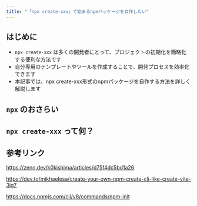 ```yaml
---
title: "「npx create-xxx」で始まるnpmパッケージを自作したい"
---
```


## はじめに

- `npx create-xxx` は多くの開発者にとって、プロジェクトの初期化を簡略化する便利な方法です
- 自分専用のテンプレートやツールを作成することで、開発プロセスを効率化できます
- 本記事では、npx create-xxx形式のnpmパッケージを自作する方法を詳しく解説します


## `npx` のおさらい

## `npx create-xxx` って何？

## 参考リンク

https://zenn.dev/k0kishima/articles/d75f4dc5bd1a26

https://dev.to/mikhaelesa/create-your-own-npm-create-cli-like-create-vite-3ig7

https://docs.npmjs.com/cli/v8/commands/npm-init